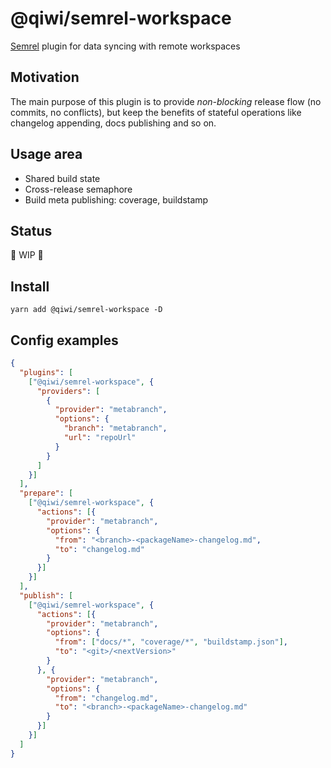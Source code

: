 # @qiwi/semrel-workspace
[Semrel](https://github.com/semantic-release/semantic-release) plugin for data syncing with remote workspaces

## Motivation
The main purpose of this plugin is to provide _non-blocking_ release flow (no commits, no conflicts),
but keep the benefits of stateful operations like changelog appending, docs publishing and so on.

## Usage area
* Shared build state
* Cross-release semaphore
* Build meta publishing: coverage, buildstamp

## Status
🚧 WIP 🚧

## Install
```shell script
yarn add @qiwi/semrel-workspace -D
```

## Config examples
```json
{
  "plugins": [
    ["@qiwi/semrel-workspace", {
      "providers": [
        {
          "provider": "metabranch",
          "options": {
            "branch": "metabranch",
            "url": "repoUrl"
          }
        }
      ]
    }]
  ],
  "prepare": [
    ["@qiwi/semrel-workspace", {
      "actions": [{
        "provider": "metabranch",
        "options": {
          "from": "<branch>-<packageName>-changelog.md",
          "to": "changelog.md"
        }
      }]
    }]
  ],
  "publish": [
    ["@qiwi/semrel-workspace", {
      "actions": [{
        "provider": "metabranch",
        "options": {
          "from": ["docs/*", "coverage/*", "buildstamp.json"],
          "to": "<git>/<nextVersion>"
        }
      }, {
        "provider": "metabranch",
        "options": {
          "from": "changelog.md",
          "to": "<branch>-<packageName>-changelog.md"
        }
      }]
    }]
  ]
}

```
